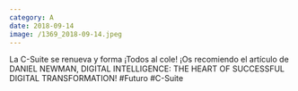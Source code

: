```yaml
--- 
category: A 
date: 2018-09-14 
image: /1369_2018-09-14.jpeg 
--- 
```


La C-Suite se renueva y forma ¡Todos al cole! ¡Os recomiendo el artículo de DANIEL NEWMAN, DIGITAL INTELLIGENCE: THE HEART OF SUCCESSFUL DIGITAL TRANSFORMATION! #Futuro #C-Suite